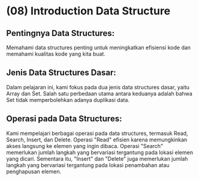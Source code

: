 # (08) Introduction Data Structure

## Pentingnya Data Structures:

Memahami data structures penting untuk meningkatkan efisiensi kode dan memahami kualitas kode yang kita buat.

## Jenis Data Structures Dasar:

Dalam pelajaran ini, kami fokus pada dua jenis data structures dasar, yaitu Array dan Set. Salah satu perbedaan utama antara keduanya adalah bahwa Set tidak memperbolehkan adanya duplikasi data.

## Operasi pada Data Structures:

Kami mempelajari berbagai operasi pada data structures, termasuk Read, Search, Insert, dan Delete. Operasi "Read" efisien karena memungkinkan akses langsung ke elemen yang ingin dibaca. Operasi "Search" memerlukan jumlah langkah yang bervariasi tergantung pada lokasi elemen yang dicari. Sementara itu, "Insert" dan "Delete" juga memerlukan jumlah langkah yang bervariasi tergantung pada lokasi penambahan atau penghapusan elemen.
